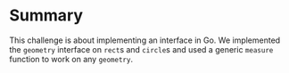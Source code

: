 # Summary

This challenge is about implementing an interface in Go. We implemented the `geometry` interface on `rect`s and `circle`s and used a generic `measure` function to work on any `geometry`.
